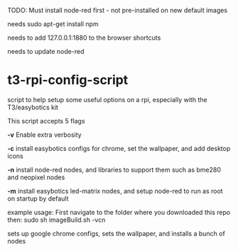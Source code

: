 TODO:
Must install node-red first - not pre-installed on new default images

needs sudo apt-get install npm

needs to add 127.0.0.1:1880 to the browser shortcuts

needs to update node-red




# t3-rpi-config-script
script to help setup some useful options on a rpi, especially with the T3/easybotics kit

This script accepts 5 flags 

**-v** Enable extra verbosity

**-c** install easybotics configs for chrome, set the wallpaper, and add desktop icons 

**-n** install node-red nodes, and libraries to support them such as bme280 and neopixel nodes 

**-m** install easybotics led-matrix nodes, and setup node-red to run as root on startup by default 

example usage:
First navigate to the folder where you downloaded this repo then:
sudo sh imageBuild.sh -vcn 

sets up google chrome configs, sets the wallpaper, and installs a bunch of nodes 
